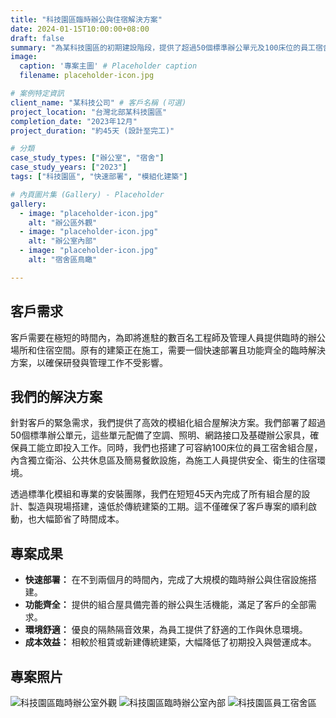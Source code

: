 ```yaml
---
title: "科技園區臨時辦公與住宿解決方案"
date: 2024-01-15T10:00:00+08:00
draft: false
summary: "為某科技園區的初期建設階段，提供了超過50個標準辦公單元及100床位的員工宿舍，確保專案順利啟動。"
image:
  caption: '專案主圖' # Placeholder caption
  filename: placeholder-icon.jpg

# 案例特定資訊
client_name: "某科技公司" # 客戶名稱 (可選)
project_location: "台灣北部某科技園區"
completion_date: "2023年12月"
project_duration: "約45天 (設計至完工)"

# 分類
case_study_types: ["辦公室", "宿舍"]
case_study_years: ["2023"]
tags: ["科技園區", "快速部署", "模組化建築"]

# 內頁圖片集 (Gallery) - Placeholder
gallery:
  - image: "placeholder-icon.jpg"
    alt: "辦公區外觀"
  - image: "placeholder-icon.jpg"
    alt: "辦公室內部"
  - image: "placeholder-icon.jpg"
    alt: "宿舍區鳥瞰"

---
```


## 客戶需求

客戶需要在極短的時間內，為即將進駐的數百名工程師及管理人員提供臨時的辦公場所和住宿空間。原有的建築正在施工，需要一個快速部署且功能齊全的臨時解決方案，以確保研發與管理工作不受影響。

## 我們的解決方案

針對客戶的緊急需求，我們提供了高效的模組化組合屋解決方案。我們部署了超過50個標準辦公單元，這些單元配備了空調、照明、網路接口及基礎辦公家具，確保員工能立即投入工作。同時，我們也搭建了可容納100床位的員工宿舍組合屋，內含獨立衛浴、公共休息區及簡易餐飲設施，為施工人員提供安全、衛生的住宿環境。

透過標準化模組和專業的安裝團隊，我們在短短45天內完成了所有組合屋的設計、製造與現場搭建，遠低於傳統建築的工期。這不僅確保了客戶專案的順利啟動，也大幅節省了時間成本。

## 專案成果

*   **快速部署：** 在不到兩個月的時間內，完成了大規模的臨時辦公與住宿設施搭建。
*   **功能齊全：** 提供的組合屋具備完善的辦公與生活機能，滿足了客戶的全部需求。
*   **環境舒適：** 優良的隔熱隔音效果，為員工提供了舒適的工作與休息環境。
*   **成本效益：** 相較於租賃或新建傳統建築，大幅降低了初期投入與營運成本。

## 專案照片

![科技園區臨時辦公室外觀](placeholder-icon.jpg)
![科技園區臨時辦公室內部](placeholder-icon.jpg)
![科技園區員工宿舍區](placeholder-icon.jpg)
